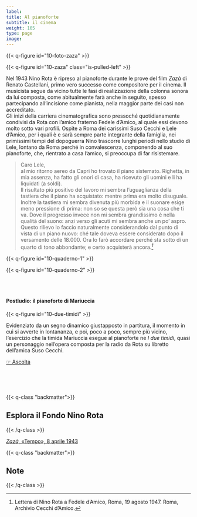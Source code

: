 ```yaml
---
label:
title: Al pianoforte
subtitle: il cinema
weight: 105
type: page
image:
---
```


{{< q-figure id="10-foto-zaza" >}}

{{< q-figure id="10-zaza" class="is-pulled-left" >}}

Nel 1943 Nino Rota è ripreso al pianoforte durante le prove del film *Zazà* di Renato Castellani, primo vero successo come compositore per il cinema. Il musicista segue da vicino tutte le fasi di realizzazione della colonna sonora da lui composta, come abitualmente farà anche in seguito, spesso partecipando all’incisione come pianista, nella maggior parte dei casi non accreditato. <br>
Gli inizi della carriera cinematografica sono pressoché quotidianamente condivisi da Rota con l’amico fraterno Fedele d’Amico, al quale essi devono molto sotto vari profili. Ospite a Roma dei carissimi Suso Cecchi e Lele d’Amico, per i quali è e sarà sempre parte integrante della famiglia, nei primissimi tempi del dopoguerra Nino trascorre lunghi periodi nello studio di Lele, lontano da Roma perché in convalescenza, componendo al suo pianoforte, che, rientrato a casa l’amico, si preoccupa di far risistemare.

>Caro Lele,<br>
al mio ritorno aereo da Capri ho trovato il piano sistemato. Righetta, in mia assenza, ha fatto gli onori di casa, ha ricevuto gli uomini e li ha liquidati (a soldi).<br>
Il risultato più positivo del lavoro mi sembra l’uguaglianza della tastiera che il piano ha acquistato: mentre prima era molto disuguale. Inoltre la tastiera mi sembra divenuta più morbida e il suonare esige meno pressione di prima: non so se questa però sia una cosa che ti va. Dove il progresso invece non mi sembra grandissimo è nella qualità del suono: anzi verso gli acuti mi sembra anche un po’ aspro. Questo rilievo lo faccio naturalmente considerandolo dal punto di vista di un piano nuovo: ché tale doveva essere considerato dopo il versamento delle 18.000. Ora lo farò accordare perché sta sotto di un quarto di tono abbondante; e certo acquisterà ancora.*[^1]*

{{< q-figure id="10-quaderno-1" >}}

{{< q-figure id="10-quaderno-2" >}}

<br>
<br>

#### Postludio: il pianoforte di Mariuccia

{{< q-figure id="10-due-timidi" >}}

Evidenziato da un segno dinamico giustapposto in partitura, il momento in cui si avverte in lontananza, e poi, poco a poco, sempre più vicino, l’esercizio che la timida Mariuccia esegue al pianoforte ne *I due timidi*, quasi un personaggio nell’opera composta per la radio da Rota su libretto dell’amica Suso Cecchi.

[☞ Ascolta](https://www.youtube.com/watch?v=dGo_i7E-7rA&amp=&feature=youtu.be&amp=&t=499)

<br>
<br>
<br>

{{< q-class "backmatter">}}
## Esplora il Fondo Nino Rota
{{< /q-class >}}

[*Zazà*, «Tempo», 8 aprile 1943](https://archivi.cini.it/istitutomusica/detail/IT-MUS-ST0009-001032/zaza-1.html?currentNumber=0&jsonVal=%7B%22jsonVal%22%3A%7B%22fieldDate%22%3A%22dataNormal%22%2C%22_perPage%22%3A21%2C%22accountName_string%22%3A%5B%22istitutomusica%22%5D%2C%22archiveName_string%22%3A%5B%22istitutomusicaxDamsHist009%22%5D%2C%22authoTitleHist_search%22%3A%5B%22Zaz%C3%A0+%2F+Rota%2C+Nino%22%5D%7D%7D&startPage=)

{{< q-class "backmatter">}}
## Note
{{< /q-class >}}

[^1]: Lettera di Nino Rota a Fedele d’Amico, Roma, 19 agosto 1947. Roma, Archivio Cecchi d’Amico.

